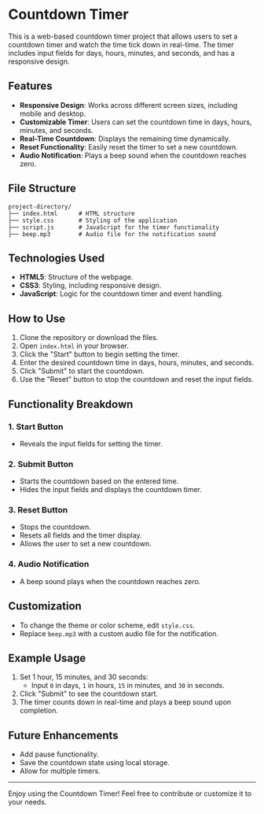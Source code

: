 # Countdown Timer

This is a web-based countdown timer project that allows users to set a countdown timer and watch the time tick down in real-time. The timer includes input fields for days, hours, minutes, and seconds, and has a responsive design.

## Features
- **Responsive Design**: Works across different screen sizes, including mobile and desktop.
- **Customizable Timer**: Users can set the countdown time in days, hours, minutes, and seconds.
- **Real-Time Countdown**: Displays the remaining time dynamically.
- **Reset Functionality**: Easily reset the timer to set a new countdown.
- **Audio Notification**: Plays a beep sound when the countdown reaches zero.

## File Structure
```
project-directory/
├── index.html      # HTML structure
├── style.css       # Styling of the application
├── script.js       # JavaScript for the timer functionality
├── beep.mp3        # Audio file for the notification sound
```

## Technologies Used
- **HTML5**: Structure of the webpage.
- **CSS3**: Styling, including responsive design.
- **JavaScript**: Logic for the countdown timer and event handling.

## How to Use
1. Clone the repository or download the files.
2. Open `index.html` in your browser.
3. Click the "Start" button to begin setting the timer.
4. Enter the desired countdown time in days, hours, minutes, and seconds.
5. Click "Submit" to start the countdown.
6. Use the "Reset" button to stop the countdown and reset the input fields.

## Functionality Breakdown
### 1. **Start Button**
- Reveals the input fields for setting the timer.

### 2. **Submit Button**
- Starts the countdown based on the entered time.
- Hides the input fields and displays the countdown timer.

### 3. **Reset Button**
- Stops the countdown.
- Resets all fields and the timer display.
- Allows the user to set a new countdown.

### 4. **Audio Notification**
- A beep sound plays when the countdown reaches zero.

## Customization
- To change the theme or color scheme, edit `style.css`.
- Replace `beep.mp3` with a custom audio file for the notification.

## Example Usage
1. Set 1 hour, 15 minutes, and 30 seconds:
   - Input `0` in days, `1` in hours, `15` in minutes, and `30` in seconds.
2. Click "Submit" to see the countdown start.
3. The timer counts down in real-time and plays a beep sound upon completion.
## Future Enhancements
- Add pause functionality.
- Save the countdown state using local storage.
- Allow for multiple timers.

---

Enjoy using the Countdown Timer! Feel free to contribute or customize it to your needs.
